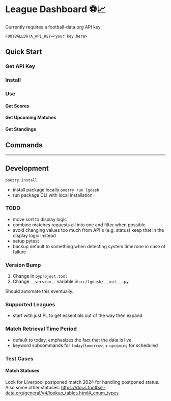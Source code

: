 # League Dashboard ⚽📈

Currently requires a football-data.org API key.

```
FOOTBALLDATA_API_KEY=<your key here>
```


## Quick Start

### Get API Key

### Install

### Use

#### Get Scores

#### Get Upcoming Matches

#### Get Standings


## Commands


---

## Development

`poetry install`
- install package locally
`poetry run lgdash`
- run package CLI with local installation



### TODO

- move sort to display logic
- combine matches requests all into one and filter when possible
- avoid changing values too much from API's (e.g. status) keep that in the display logic instead
- setup pytest
- backup default to something when detecting system timezone in case of failure

### Version Bump

1. Change in `pyproject.toml`
2. Change `__version__` variable in`src/lgdash/__init__.py`

Should automate this eventually.

### Supported Leagues 

- start with just PL to get essentials out of the way then expand

### Match Retrieval Time Period

- default to today, emphasizes the fact that the data is live 
- keyword subcommands for `today`/`tomorrow`, + `upcoming` for scheduled

### Test Cases

#### Match Statuses

Look for Liverpool postponed match 2024 for handling postponed status.
Also some other statuses: https://docs.football-data.org/general/v4/lookup_tables.html#_enum_types
